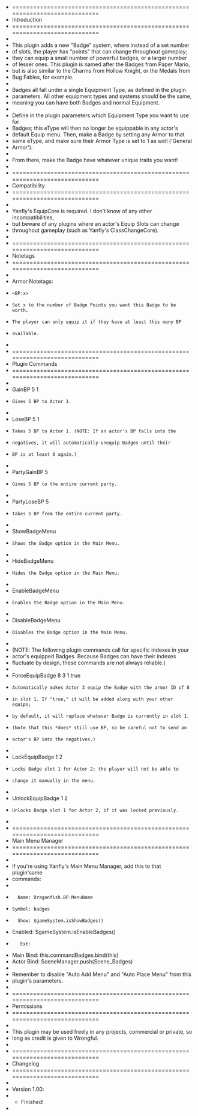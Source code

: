  * ============================================================================
 * Introduction
 * ============================================================================
 *
 * This plugin adds a new "Badge" system, where instead of a set number
 * of slots, the player has "points" that can change throughout gameplay;
 * they can equip a small number of powerful badges, or a larger number
 * of lesser ones. This plugin is named after the Badges from Paper Mario,
 * but is also similar to the Charms from Hollow Knight, or the Medals from
 * Bug Fables, for example.
 *
 * Badges all fall under a single Equipment Type, as defined in the plugin
 * parameters. All other equipment types and systems should be the same,
 * meaning you can have both Badges and normal Equipment.
 *
 * Define in the plugin parameters which Equipment Type you want to use for
 * Badges; this eType will then no longer be equippable in any actor's
 * default Equip menu. Then, make a Badge by setting any Armor to that
 * same eType, and make sure their Armor Type is set to 1 as well ('General
 * Armor').
 *
 * From there, make the Badge have whatever unique traits you want!
 *
 * ============================================================================
 * Compatibility
 * ============================================================================
 *
 * Yanfly's EquipCore is required. I don't know of any other incompatibilities,
 * but beware of any plugins where an actor's Equip Slots can change
 * throughout gameplay (such as Yanfly's ClassChangeCore). 
 *
 * ============================================================================
 * Notetags
 * ============================================================================
 * 
 * Armor Notetags:
 *     <BP:x>
 *     Set x to the number of Badge Points you want this Badge to be worth.
 *     The player can only equip it if they have at least this many BP
 *     available.
 *
 * ============================================================================
 * Plugin Commands
 * ============================================================================
 *
 * GainBP 5 1
 *     Gives 5 BP to Actor 1.
 *
 * LoseBP 5 1
 *     Takes 5 BP to Actor 1. (NOTE: If an actor's BP falls into the
 *     negatives, it will automatically unequip Badges until their
 *     BP is at least 0 again.)
 *
 * PartyGainBP 5
 *     Gives 5 BP to the entire current party.
 *
 * PartyLoseBP 5
 *     Takes 5 BP from the entire current party.
 *
 * ShowBadgeMenu
 *     Shows the Badge option in the Main Menu.
 *
 * HideBadgeMenu
 *     Hides the Badge option in the Main Menu.
 *
 * EnableBadgeMenu
 *     Enables the Badge option in the Main Menu.
 *
 * DisableBadgeMenu
 *     Disables the Badge option in the Main Menu.
 *
 * (NOTE: The following plugin commands call for specific indexes in your
 * actor's equipped Badges. Because Badges can have their indexes
 * fluctuate by design, these commands are not always reliable.)
 *
 * ForceEquipBadge 8 3 1 true
 *     Automatically makes Actor 3 equip the Badge with the armor ID of 8
 *     in slot 1. If "true," it will be added along with your other equips;
 *     by default, it will replace whatever Badge is currently in slot 1.
 *     (Note that this *does* still use BP, so be careful not to send an
 *     actor's BP into the negatives.)
 *
 * LockEquipBadge 1 2
 *     Locks Badge slot 1 for Actor 2; the player will not be able to
 *     change it manually in the menu.
 *
 * UnlockEquipBadge 1 2
 *     Unlocks Badge slot 1 for Actor 2, if it was locked previously.
 *
 * ============================================================================
 * Main Menu Manager
 * ============================================================================
 *
 * If you're using Yanfly's Main Menu Manager, add this to that plugin'same
 * commands:
 *
 *       Name: Dragonfish.BP.MenuName
 *     Symbol: badges
 *       Show: $gameSystem.isShowBadges()
 *    Enabled: $gameSystem.isEnableBadges()
 *        Ext: 
 *  Main Bind: this.commandBadges.bind(this)
 * Actor Bind: SceneManager.push(Scene_Badges)
 *
 * Remember to disable "Auto Add Menu" and "Auto Place Menu" from this
 * plugin's parameters.
 *
 * ============================================================================
 * Permissions
 * ============================================================================
 *
 * This plugin may be used freely in any projects, commercial or private, so
 * long as credit is given to Wrongful.
 *
 * ============================================================================
 * Changelog
 * ============================================================================
 *
 * Version 1.00:
 * - Finished!
 * 
